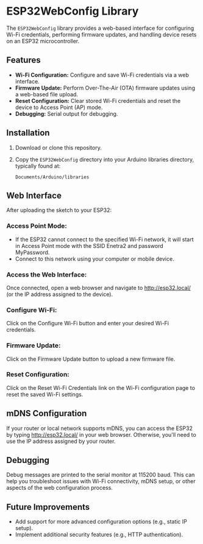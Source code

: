 # ESP32WebConfig Library

The `ESP32WebConfig` library provides a web-based interface for configuring Wi-Fi credentials, performing firmware updates, and handling device resets on an ESP32 microcontroller.

## Features

- **Wi-Fi Configuration:** Configure and save Wi-Fi credentials via a web interface.
- **Firmware Update:** Perform Over-The-Air (OTA) firmware updates using a web-based file upload.
- **Reset Configuration:** Clear stored Wi-Fi credentials and reset the device to Access Point (AP) mode.
- **Debugging:** Serial output for debugging.

## Installation

1. Download or clone this repository.
2. Copy the `ESP32WebConfig` directory into your Arduino libraries directory, typically found at:

   ```plaintext
   Documents/Arduino/libraries

## Web Interface

After uploading the sketch to your ESP32:

### Access Point Mode:

- If the ESP32 cannot connect to the specified Wi-Fi network, it will start in Access Point mode with the SSID Enetra2 and password MyPassword.
- Connect to this network using your computer or mobile device.

### Access the Web Interface:

Once connected, open a web browser and navigate to http://esp32.local/ (or the IP address assigned to the device).

### Configure Wi-Fi:

Click on the Configure Wi-Fi button and enter your desired Wi-Fi credentials.

### Firmware Update:

Click on the Firmware Update button to upload a new firmware file.

### Reset Configuration:

Click on the Reset Wi-Fi Credentials link on the Wi-Fi configuration page to reset the saved Wi-Fi settings.

## mDNS Configuration

If your router or local network supports mDNS, you can access the ESP32 by typing http://esp32.local/ in your web browser. Otherwise, you'll need to use the IP address assigned by your router.

## Debugging

Debug messages are printed to the serial monitor at 115200 baud. This can help you troubleshoot issues with Wi-Fi connectivity, mDNS setup, or other aspects of the web configuration process.

## Future Improvements

- Add support for more advanced configuration options (e.g., static IP setup).
- Implement additional security features (e.g., HTTP authentication).
